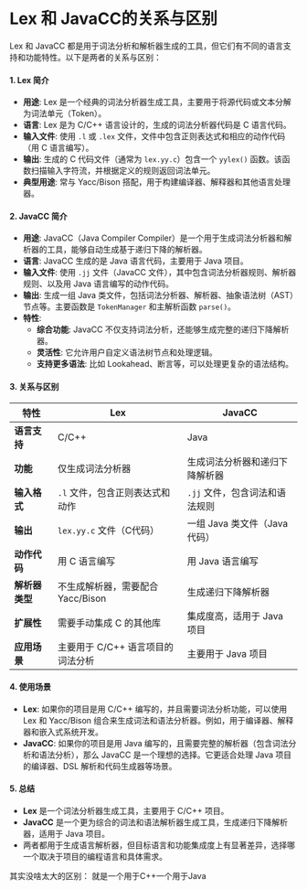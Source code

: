 # Lex 和 JavaCC的关系与区别

Lex 和 JavaCC 都是用于词法分析和解析器生成的工具，但它们有不同的语言支持和功能特性。以下是两者的关系与区别：

#### 1. **Lex 简介**

* **用途**: Lex 是一个经典的词法分析器生成工具，主要用于将源代码或文本分解为词法单元（Token）。
* **语言**: Lex 是为 C/C++ 语言设计的，生成的词法分析器代码是 C 语言代码。
* **输入文件**: 使用 `.l` 或 `.lex` 文件，文件中包含正则表达式和相应的动作代码（用 C 语言编写）。
* **输出**: 生成的 C 代码文件（通常为 `lex.yy.c`）包含一个 `yylex()` 函数。该函数扫描输入字符流，并根据定义的规则返回词法单元。
* **典型用途**: 常与 Yacc/Bison 搭配，用于构建编译器、解释器和其他语言处理器。

#### 2. **JavaCC 简介**

* **用途**: JavaCC（Java Compiler Compiler）是一个用于生成词法分析器和解析器的工具，能够自动生成基于递归下降的解析器。
* **语言**: JavaCC 生成的是 Java 语言代码，主要用于 Java 项目。
* **输入文件**: 使用 `.jj` 文件（JavaCC 文件），其中包含词法分析器规则、解析器规则、以及用 Java 语言编写的动作代码。
* **输出**: 生成一组 Java 类文件，包括词法分析器、解析器、抽象语法树（AST）节点等。主要函数是 `TokenManager` 和主解析函数 `parse()`。
* **特性**:
  * **综合功能**: JavaCC 不仅支持词法分析，还能够生成完整的递归下降解析器。
  * **灵活性**: 它允许用户自定义语法树节点和处理逻辑。
  * **支持更多语法**: 比如 Lookahead、断言等，可以处理更复杂的语法结构。

#### 3. **关系与区别**

| 特性        | Lex                    | JavaCC              |
| --------- | ---------------------- | ------------------- |
| **语言支持**  | C/C++                  | Java                |
| **功能**    | 仅生成词法分析器               | 生成词法分析器和递归下降解析器     |
| **输入格式**  | `.l` 文件，包含正则表达式和动作     | `.jj` 文件，包含词法和语法规则  |
| **输出**    | `lex.yy.c` 文件（C代码）     | 一组 Java 类文件（Java代码） |
| **动作代码**  | 用 C 语言编写               | 用 Java 语言编写         |
| **解析器类型** | 不生成解析器，需要配合 Yacc/Bison | 生成递归下降解析器           |
| **扩展性**   | 需要手动集成 C 的其他库          | 集成度高，适用于 Java 项目    |
| **应用场景**  | 主要用于 C/C++ 语言项目的词法分析   | 主要用于 Java 项目        |

#### 4. **使用场景**

* **Lex**: 如果你的项目是用 C/C++ 编写的，并且需要词法分析功能，可以使用 Lex 和 Yacc/Bison 组合来生成词法和语法分析器。例如，用于编译器、解释器和嵌入式系统开发。
* **JavaCC**: 如果你的项目是用 Java 编写的，且需要完整的解析器（包含词法分析和语法分析），那么 JavaCC 是一个理想的选择。它更适合处理 Java 项目的编译器、DSL 解析和代码生成器等场景。

#### 5. **总结**

* **Lex** 是一个词法分析器生成工具，主要用于 C/C++ 项目。
* **JavaCC** 是一个更为综合的词法和语法解析器生成工具，生成递归下降解析器，适用于 Java 项目。
* 两者都用于生成语言解析器，但目标语言和功能集成度上有显著差异，选择哪一个取决于项目的编程语言和具体需求。



其实没啥太大的区别： 就是一个用于C++一个用于Java

